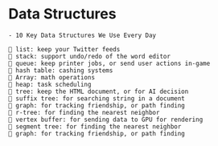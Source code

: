 # Data Structures

    - 10 Key Data Structures We Use Every Day

    🔹 list: keep your Twitter feeds
    🔹 stack: support undo/redo of the word editor
    🔹 queue: keep printer jobs, or send user actions in-game
    🔹 hash table: cashing systems
    🔹 Array: math operations
    🔹 heap: task scheduling
    🔹 tree: keep the HTML document, or for AI decision
    🔹 suffix tree: for searching string in a document
    🔹 graph: for tracking friendship, or path finding
    🔹 r-tree: for finding the nearest neighbor
    🔹 vertex buffer: for sending data to GPU for rendering 
    🔹 segment tree: for finding the nearest neighbor
    🔹 graph: for tracking friendship, or path finding

